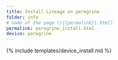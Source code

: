 ```yaml
---
title: Install Lineage on peregrine
folder: info
# name of the page (/{{permalink}}.html)
permalink: peregrine_install.html
device: peregrine
---
```

{% include templates/device_install.md %}
